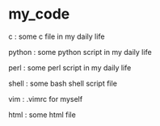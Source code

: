 my_code
=======

c 	: some c file in my daily life

python 	: some python script in my daily life

perl   	: some perl script in my daily life

shell  	: some bash shell script file

vim    	: .vimrc for myself

html 	: some html file
